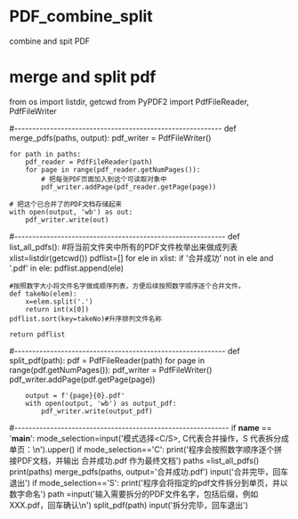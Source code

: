 # PDF_combine_split
combine and spit PDF
# merge and split pdf

from os import listdir, getcwd
from PyPDF2 import PdfFileReader, PdfFileWriter

#----------------------------------------------------------
def merge_pdfs(paths, output):
    pdf_writer = PdfFileWriter()

    for path in paths:
        pdf_reader = PdfFileReader(path)
        for page in range(pdf_reader.getNumPages()):
            # 把每张PDF页面加入到这个可读取对象中
            pdf_writer.addPage(pdf_reader.getPage(page))

    # 把这个已合并了的PDF文档存储起来
    with open(output, 'wb') as out:
        pdf_writer.write(out)

#-----------------------------------------------------------
def list_all_pdfs():
    #将当前文件夹中所有的PDF文件枚举出来做成列表
    xlist=listdir(getcwd())
    pdflist=[]
    for ele in xlist:
        if '合并成功' not in ele and '.pdf' in ele:
            pdflist.append(ele)

    #按照数字大小将文件名字做成顺序列表，方便后续按照数字顺序逐个合并文件。
    def takeNo(elem):
        x=elem.split('.')
        return int(x[0])
    pdflist.sort(key=takeNo)#升序排列文件名称
    
    return pdflist

#-----------------------------------------------------------
def split_pdf(path):
    pdf = PdfFileReader(path)
    for page in range(pdf.getNumPages()):
        pdf_writer = PdfFileWriter()
        pdf_writer.addPage(pdf.getPage(page))

        output = f'{page}{0}.pdf'
        with open(output, 'wb') as output_pdf:
            pdf_writer.write(output_pdf)

#------------------------------------------------------------
if __name__ == '__main__':
    mode_selection=input('模式选择<C/S>, C代表合并操作，S 代表拆分成单页：\n').upper()
    if mode_selection=='C':
        print('程序会按照数字顺序逐个拼接PDF文档，并输出 合并成功.pdf 作为最终文档')
        paths =list_all_pdfs()
        print(paths)
        merge_pdfs(paths, output='合并成功.pdf')
        input('合并完毕，回车退出')
    if mode_selection=='S':
        print('程序会将指定的pdf文件拆分到单页，并以数字命名')
        path =input('输入需要拆分的PDF文件名字，包括后缀，例如 XXX.pdf，回车确认\n')
        split_pdf(path)
        input('拆分完毕，回车退出')
